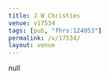 ```yaml
---
title: J W Christies
venue: v17534
tags: [pub, "fhrs:124053"]
permalink: /v/17534/
layout: venue
---
```

null